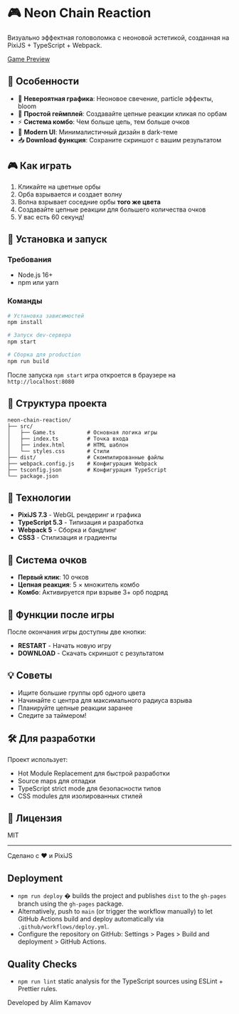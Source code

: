 # 🎮 Neon Chain Reaction

Визуально эффектная головоломка с неоновой эстетикой, созданная на PixiJS + TypeScript + Webpack.

[Game Preview](https://alex4124.github.io/neon_chain/)

## 🌟 Особенности

- 💫 **Невероятная графика**: Неоновое свечение, particle эффекты, bloom
- 🎯 **Простой геймплей**: Создавайте цепные реакции кликая по орбам
- ⚡ **Система комбо**: Чем больше цепь, тем больше очков
- 🎨 **Modern UI**: Минималистичный дизайн в dark-теме
- 📥 **Download функция**: Сохраните скриншот с вашим результатом

## 🎮 Как играть

1. Кликайте на цветные орбы
2. Орба взрывается и создает волну
3. Волна взрывает соседние орбы **того же цвета**
4. Создавайте цепные реакции для большего количества очков
5. У вас есть 60 секунд!

## 🚀 Установка и запуск

### Требования
- Node.js 16+ 
- npm или yarn

### Команды

```bash
# Установка зависимостей
npm install

# Запуск dev-сервера
npm start

# Сборка для production
npm run build
```

После запуска `npm start` игра откроется в браузере на `http://localhost:8080`

## 📁 Структура проекта

```
neon-chain-reaction/
├── src/
│   ├── Game.ts          # Основная логика игры
│   ├── index.ts         # Точка входа
│   ├── index.html       # HTML шаблон
│   └── styles.css       # Стили
├── dist/                # Скомпилированные файлы
├── webpack.config.js    # Конфигурация Webpack
├── tsconfig.json        # Конфигурация TypeScript
└── package.json
```

## 🎨 Технологии

- **PixiJS 7.3** - WebGL рендеринг и графика
- **TypeScript 5.3** - Типизация и разработка
- **Webpack 5** - Сборка и бандлинг
- **CSS3** - Стилизация и градиенты

## 🎯 Система очков

- **Первый клик**: 10 очков
- **Цепная реакция**: 5 × множитель комбо
- **Комбо**: Активируется при взрыве 3+ орб подряд

## 📸 Функции после игры

После окончания игры доступны две кнопки:

- **RESTART** - Начать новую игру
- **DOWNLOAD** - Скачать скриншот с результатом

## 💡 Советы

- Ищите большие группы орб одного цвета
- Начинайте с центра для максимального радиуса взрыва
- Планируйте цепные реакции заранее
- Следите за таймером!

## 🛠️ Для разработки

Проект использует:
- Hot Module Replacement для быстрой разработки
- Source maps для отладки
- TypeScript strict mode для безопасности типов
- CSS modules для изолированных стилей

## 📝 Лицензия

MIT

---

Сделано с ❤️ и PixiJS

## Deployment

- `npm run deploy` � builds the project and publishes `dist` to the `gh-pages` branch using the `gh-pages` package.
- Alternatively, push to `main` (or trigger the workflow manually) to let GitHub Actions build and deploy automatically via `.github/workflows/deploy.yml`.
- Configure the repository on GitHub: Settings > Pages > Build and deployment > GitHub Actions.

## Quality Checks

- `npm run lint` static analysis for the TypeScript sources using ESLint + Prettier rules.



Developed by Alim Kamavov
